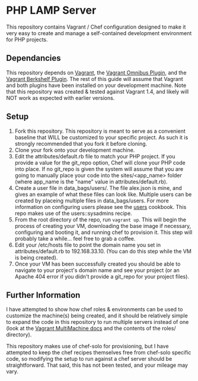 PHP LAMP Server
===============

This repository contains Vagrant / Chef configuration designed to make it very easy to create and manage a self-contained development environment for PHP projects.

Dependancies
------------

This repository depends on [Vagrant](http://www.vagrantup.com/downloads.html), the [Vagrant Omnibus Plugin](https://github.com/schisamo/vagrant-omnibus), and the [Vagrant Berkshelf Plugin](https://github.com/berkshelf/vagrant-berkshelf). The rest of this guide will assume that Vagrant and both plugins have been installed on your development machine. Note that this repository was created & tested against Vagrant 1.4, and likely will NOT work as expected with earlier versions.

Setup
-----

1. Fork this repository. This repository is meant to serve as a convenient baseline that WILL be customized to your specific project. As such it is strongly recommended that you fork it before cloning.
2. Clone your fork onto your development machine.
3. Edit the attributes/default.rb file to match your PHP project. If you provide a value for the git_repo option, Chef will clone your PHP code into place. If no git_repo is given the system will assume that you are going to manually place your code into the sites/<app_name> folder (where app_name is the "name" value in attributes/default.rb).
4. Create a user file in data_bags/users/. The file alex.json is mine, and gives an example of what these files can look like. Multiple users can be created by placeing multiple files in data_bags/users. For more information on configuring users please see the [users](https://github.com/opscode-cookbooks/users) cookbook. This repo makes use of the users::sysadmins recipe.
5. From the root directory of the repo, run `vagrant up`. This will begin the process of creating your VM, downloading the base image if necessary, configuring and booting it, and running chef to provision it. This step will probably take a while... feel free to grab a coffee.
6. Edit your /etc/hosts file to point the domain name you set in attributes/default.rb to 192.168.33.10. (You can do this step while the VM is being created).
7. Once your VM has been successfully created you should be able to navigate to your project's domain name and see your project (or an Apache 404 error if you didn't provide a git_repo for your project files).

Further Information
-------------------

I have attempted to show how chef roles & environments can be used to customize the machine(s) being created, and it should be relatively simple to expand the code in this repository to run multiple servers instead of one (look at the [Vagrant MultiMachine docs](http://docs.vagrantup.com/v2/multi-machine/index.html) and the contents of the roles/ directory).

This repository makes use of chef-solo for provisioning, but I have attempted to keep the chef recipes themselves free from chef-solo specific code, so modifying the setup to run against a chef server should be straightforward. That said, this has not been tested, and your mileage may vary.
